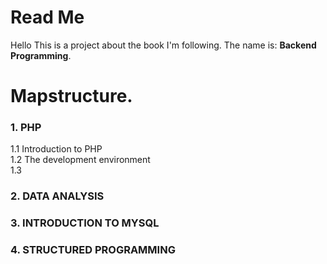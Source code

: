 # Read Me

Hello This is a project about the book I'm following.
The name is: **Backend Programming**.

# Mapstructure.

### 1. PHP
1.1 Introduction to PHP<br>
1.2 The development environment<br>
1.3 

### 2. DATA ANALYSIS

### 3. INTRODUCTION TO MYSQL

### 4. STRUCTURED PROGRAMMING
